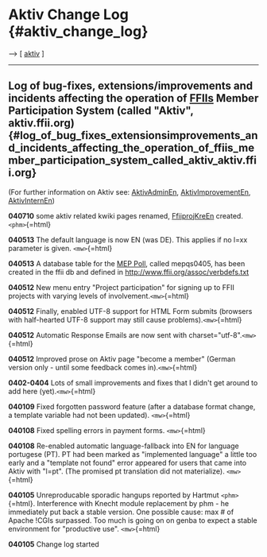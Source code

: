 # Aktiv Change Log {#aktiv_change_log}

\--\> \[ [ aktiv](AktivEn "wikilink") \]

------------------------------------------------------------------------

## Log of bug-fixes, extensions/improvements and incidents affecting the operation of [FFIIs](FFIIs "wikilink") Member Participation System (called \"Aktiv\", aktiv.ffii.org) {#log_of_bug_fixes_extensionsimprovements_and_incidents_affecting_the_operation_of_ffiis_member_participation_system_called_aktiv_aktiv.ffii.org}

(For further information on Aktiv see:
[AktivAdminEn](AktivAdminEn "wikilink"),
[AktivImprovementEn](AktivImprovementEn "wikilink"),
[AktivInternEn](AktivInternEn "wikilink"))

**040710** some aktiv related kwiki pages renamed,
[FfiiprojKreEn](FfiiprojKreEn "wikilink") created. `<phm>`{=html}

**040513** The default language is now EN (was DE). This applies if no
l=xx parameter is given. `<mw>`{=html}

**040513** A database table for the [ MEP Poll](MepV0405En "wikilink"),
called mepqs0405, has been created in the ffii db and defined in
<http://www.ffii.org/assoc/verbdefs.txt>

**040512** New menu entry \"Project participation\" for signing up to
FFII projects with varying levels of involvement.`<mw>`{=html}

**040512** Finally, enabled UTF-8 support for HTML Form submits
(browsers with half-hearted UTF-8 support may still cause
problems).`<mw>`{=html}

**040512** Automatic Response Emails are now sent with
charset=\"utf-8\".`<mw>`{=html}

**040512** Improved prose on Aktiv page \"become a member\" (German
version only - until some feedback comes in).`<mw>`{=html}

**0402-0404** Lots of small improvements and fixes that I didn\'t get
around to add here (yet).`<mw>`{=html}

**040109** Fixed forgotten password feature (after a database format
change, a template variable had not been updated). `<mw>`{=html}

**040108** Fixed spelling errors in payment forms. `<mw>`{=html}

**040108** Re-enabled automatic language-fallback into EN for language
portugese (PT). PT had been marked as \"implemented language\" a little
too early and a \"template not found\" error appeared for users that
came into Aktiv with \"l=pt\". (The promised pt translation did not
materialize). `<mw>`{=html}

**040105** Unreproducable sporadic hangups reported by Hartmut
`<phm>`{=html}. Interference with Knecht module replacement by phm - he
immediately put back a stable version. One possible cause: max \# of
Apache !CGIs surpassed. Too much is going on on genba to expect a stable
environment for \"productive use\". `<mw>`{=html}

**040105** Change log started
